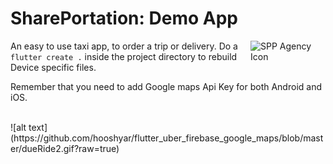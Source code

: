 # SharePortation: **Demo App**

<a href="/agency/"><img src="https://i.imgur.com/zFvzQn1.png" width="120" align="right" alt="SPP Agency Icon" border="0"></a>

An easy to use taxi app, to order a trip or delivery.
Do a `flutter create .` inside the project directory to rebuild Device specific files.

Remember that you need to add Google maps Api Key for both Android and iOS.

<br>
![alt text](https://github.com/hooshyar/flutter_uber_firebase_google_maps/blob/master/dueRide2.gif?raw=true)
